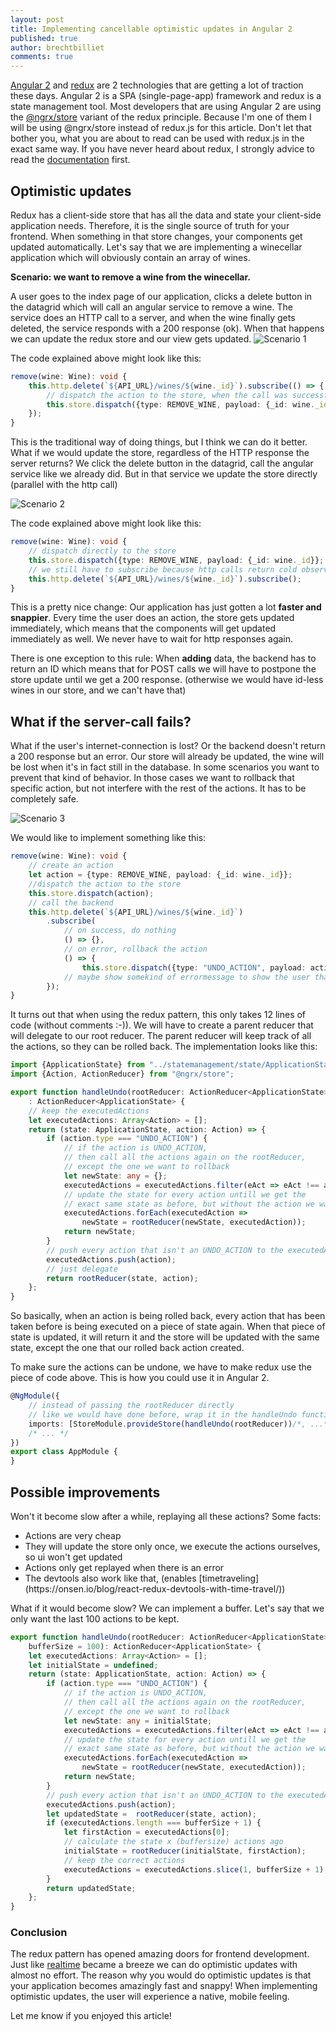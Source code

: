 ```yaml
---
layout: post
title: Implementing cancellable optimistic updates in Angular 2
published: true
author: brechtbilliet
comments: true
---
```


[Angular 2](https://angular.io/) and [redux](https://github.com/reactjs/redux) are 2 technologies that are getting a lot of traction these days. Angular 2 is a SPA (single-page-app) framework and redux is a state management tool. Most developers that are using Angular 2 are using the [@ngrx/store](https://github.com/ngrx/store) variant of the redux principle. Because I'm one of them I will be using @ngrx/store instead of redux.js for this article. Don't let that bother you, what you are about to read can be used with redux.js in the exact same way. If you have never heard about redux, I strongly advice to read the [documentation](http://redux.js.org/) first.

## Optimistic updates

Redux has a client-side store that has all the data and state your client-side application needs. Therefore, it is the single source of truth for your frontend. When something in that store changes, your components get updated automatically. Let's say that we are implementing a winecellar application which will obviously contain an array of wines.

**Scenario: we want to remove a wine from the winecellar.**

A user goes to the index page of our application, clicks a delete button in the datagrid which will call an angular service to remove a wine. The service does an HTTP call to a server, and when the wine finally gets deleted, the service responds with a 200 response (ok). When that happens we can update the redux store and our view gets updated.
![Scenario 1](https://raw.githubusercontent.com/brechtbilliet/brechtbilliet.github.io/master/_posts/optimisticupdates/optimisticupdates_scenario1.png)

The code explained above might look like this:

```typescript
remove(wine: Wine): void {
    this.http.delete(`${API_URL}/wines/${wine._id}`).subscribe(() => {
    	// dispatch the action to the store, when the call was successful
    	this.store.dispatch({type: REMOVE_WINE, payload: {_id: wine._id}});
    });
}
```

This is the traditional way of doing things, but I think we can do it better. What if we would update the store, regardless of the HTTP response the server returns? We click the delete button in the datagrid, call the angular service like we already did. But in that service we update the store directly (parallel with the http call)

![Scenario 2](https://raw.githubusercontent.com/brechtbilliet/brechtbilliet.github.io/master/_posts/optimisticupdates/optimisticupdates_scenario2.png)

The code explained above might look like this:

```typescript
remove(wine: Wine): void {
	// dispatch directly to the store
	this.store.dispatch({type: REMOVE_WINE, payload: {_id: wine._id}};
	// we still have to subscribe because http calls return cold observables
    this.http.delete(`${API_URL}/wines/${wine._id}`).subscribe();
}
```

This is a pretty nice change: Our application has just gotten a lot **faster and snappier**. Every time the user does an action, the store gets updated immediately, which means that the components will get updated immediately as well. We never have to wait for http responses again. 

There is one exception to this rule: When **adding** data, the backend has to return an ID which means that for POST calls we will have to postpone the store update until we get a 200 response. (otherwise we would have id-less wines in our store, and we can't have that)

## What if the server-call fails?

What if the user's internet-connection is lost? Or the backend doesn't return a 200 response but an error. Our store will already be updated, the wine will be lost when it's in fact still in the database. In some scenarios you want to prevent that kind of behavior. In those cases we want to rollback that specific action, but not interfere with the rest of the actions. It has to be completely safe.

![Scenario 3](https://raw.githubusercontent.com/brechtbilliet/brechtbilliet.github.io/master/_posts/optimisticupdates/optimisticupdates_scenario3.png)

We would like to implement something like this:

```typescript
remove(wine: Wine): void {
	// create an action
	let action = {type: REMOVE_WINE, payload: {_id: wine._id}};
	//dispatch the action to the store
	this.store.dispatch(action);
	// call the backend
    this.http.delete(`${API_URL}/wines/${wine._id}`)
    	.subscribe(
    		// on success, do nothing
    		() => {}, 
	    	// on error, rollback the action
	    	() => {
	    		this.store.dispatch({type: "UNDO_ACTION", payload: action});
	    	// maybe show somekind of errormessage to show the user that it's action failed
    	});
}
```

It turns out that when using the redux pattern, this only takes 12 lines of code (without comments :-)). We will have to create a parent reducer that will delegate to our root reducer. The parent reducer will keep track of all the actions, so they can be rolled back.
The implementation looks like this:

```typescript
import {ApplicationState} from "../statemanagement/state/ApplicationState";
import {Action, ActionReducer} from "@ngrx/store";

export function handleUndo(rootReducer: ActionReducer<ApplicationState>)
	: ActionReducer<ApplicationState> {
	// keep the executedActions
    let executedActions: Array<Action> = [];
    return (state: ApplicationState, action: Action) => {
        if (action.type === "UNDO_ACTION") {
        	// if the action is UNDO_ACTION, 
        	// then call all the actions again on the rootReducer, 
        	// except the one we want to rollback
            let newState: any = {};
            executedActions = executedActions.filter(eAct => eAct !== action.payload);
            // update the state for every action untill we get the
            // exact same state as before, but without the action we want to rollback
            executedActions.forEach(executedAction => 
            	newState = rootReducer(newState, executedAction));
            return newState;
        }
        // push every action that isn't an UNDO_ACTION to the executedActions property
        executedActions.push(action);
        // just delegate
        return rootReducer(state, action);
    };
}
```

So basically, when an action is being rolled back, every action that has been taken before is being executed on a piece of state again. When that piece of state is updated, it will return it and the store will be updated with the same state, except the one that our rolled back action created.

To make sure the actions can be undone, we have to make redux use the piece of code above. This is how you could use it in Angular 2.

```typescript
@NgModule({
	// instead of passing the rootReducer directly
	// like we would have done before, wrap it in the handleUndo function
    imports: [StoreModule.provideStore(handleUndo(rootReducer))/*, ...*/],
    /* ... */
})
export class AppModule {
}
```

## Possible improvements

Won't it become slow after a while, replaying all these actions?
Some facts:
<ul>
<li>Actions are very cheap</li>
<li>They will update the store only once, we execute the actions ourselves, so ui won't get updated</li>
<li>Actions only get replayed when there is an error</li>
<li>The devtools also work like that, (enables [timetraveling](https://onsen.io/blog/react-redux-devtools-with-time-travel/))</li>
</ul>
What if it would become slow?
We can implement a buffer. Let's say that we only want the last 100 actions to be kept.

```typescript
export function handleUndo(rootReducer: ActionReducer<ApplicationState>, 
	bufferSize = 100): ActionReducer<ApplicationState> {
    let executedActions: Array<Action> = [];
    let initialState = undefined;
    return (state: ApplicationState, action: Action) => {
        if (action.type === "UNDO_ACTION") {
        	// if the action is UNDO_ACTION, 
        	// then call all the actions again on the rootReducer, 
        	// except the one we want to rollback
            let newState: any = initialState;
            executedActions = executedActions.filter(eAct => eAct !== action.payload);
            // update the state for every action untill we get the
            // exact same state as before, but without the action we want to rollback
            executedActions.forEach(executedAction => 
            	newState = rootReducer(newState, executedAction));
            return newState;
        }
       	// push every action that isn't an UNDO_ACTION to the executedActions property
		executedActions.push(action);
        let updatedState =  rootReducer(state, action);
        if (executedActions.length === bufferSize + 1) {
            let firstAction = executedActions[0];
            // calculate the state x (buffersize) actions ago
            initialState = rootReducer(initialState, firstAction);
            // keep the correct actions
            executedActions = executedActions.slice(1, bufferSize + 1);
        }
        return updatedState;
    };
}
```

### Conclusion
The redux pattern has opened amazing doors for frontend development. Just like [realtime](http://blog.brecht.io/How-we-made-our-app-real-time-in-6-lines-of-code/) became a breeze we can do optimistic updates with almost no effort.
The reason why you would do optimistic updates is that your application becomes amazingly fast and snappy! When implementing optimistic updates, the user will experience a native, mobile feeling.

Let me know if you enjoyed this article! 
